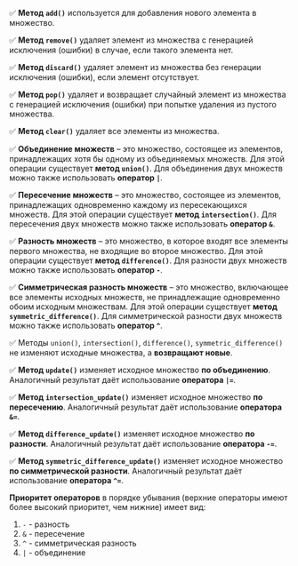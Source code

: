 ✅ **Метод `add()`** используется для добавления нового элемента в множество.

✅ **Метод `remove()`** удаляет элемент из множества с генерацией исключения (ошибки) в случае, если такого элемента нет.

✅ **Метод `discard()`** удаляет элемент из множества без генерации исключения (ошибки), если элемент отсутствует.

✅ **Метод `pop()`** удаляет и возвращает случайный элемент из множества с генерацией исключения (ошибки) при попытке удаления из пустого множества.

✅ **Метод `clear()`** удаляет все элементы из множества.

✅ **Объединение множеств** – это множество, состоящее из элементов, принадлежащих хотя бы одному из объединяемых множеств. Для этой операции существует **метод `union()`**. Для объединения двух множеств можно также использовать **оператор `|`**.

✅ **Пересечение множеств** – это множество, состоящее из элементов, принадлежащих одновременно каждому из пересекающихся множеств. Для этой операции существует **метод `intersection()`**. Для пересечения двух множеств можно также использовать **оператор `&`**.

✅ **Разность множеств** – это множество, в которое входят все элементы первого множества, не входящие во второе множество. Для этой операции существует **метод `difference()`**. Для разности двух множеств можно также использовать **оператор `-`**.

✅ **Симметрическая разность множеств** – это множество, включающее все элементы исходных множеств, не принадлежащие одновременно обоим исходным множествам. Для этой операции существует **метод `symmetric_difference()`**. Для симметрической разности двух множеств можно также использовать **оператор `^`**.

✅ Методы `union()`, `intersection()`, `difference()`, `symmetric_difference()` не изменяют исходные множества, а **возвращают новые**.

✅ **Метод `update()`** изменяет исходное множество **по объединению**. Аналогичный результат даёт использование **оператора `|=`**.

✅ **Метод `intersection_update()`** изменяет исходное множество **по пересечению**. Аналогичный результат даёт использование **оператора `&=`**.

✅ **Метод `difference_update()`** изменяет исходное множество **по разности**. Аналогичный результат даёт использование **оператора `-=`**.

✅ **Метод `symmetric_difference_update()`** изменяет исходное множество **по симметрической разности**. Аналогичный результат даёт использование **оператора `^=`**.

**Приоритет операторов** в порядке убывания (верхние операторы имеют более высокий приоритет, чем нижние) имеет вид:

1. `-` -	разность
2. `&`	- пересечение
3. `^` -	симметрическая разность
4. `|` -	объединение
                  
